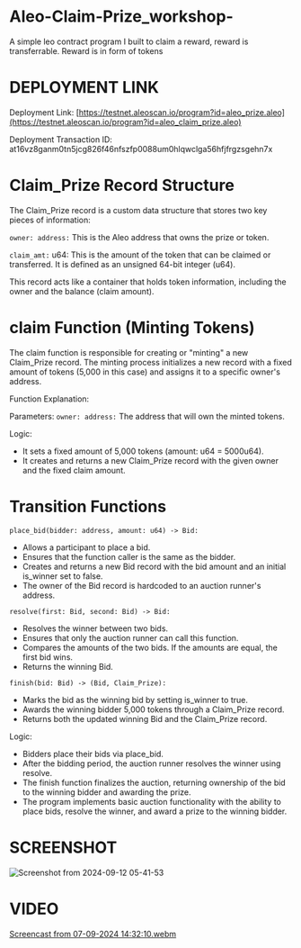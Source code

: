 # Aleo-Claim-Prize_workshop-
A simple leo contract program I built to claim a reward, reward is transferrable. Reward is in form of tokens

# DEPLOYMENT LINK
Deployment Link: [https://testnet.aleoscan.io/program?id=aleo_prize.aleo](https://testnet.aleoscan.io/program?id=aleo_claim_prize.aleo)

Deployment Transaction ID: at16vz8ganm0tn5jcg826f46nfszfp0088um0hlqwclga56hfjfrgzsgehn7x

# Claim_Prize Record Structure

The Claim_Prize record is a custom data structure that stores two key pieces of information:

`owner: address:` This is the Aleo address that owns the prize or token.

`claim_amt:` u64: This is the amount of the token that can be claimed or transferred. It is defined as an unsigned 64-bit integer (u64).

This record acts like a container that holds token information, including the owner and the balance (claim amount).

# claim Function (Minting Tokens)
The claim function is responsible for creating or "minting" a new Claim_Prize record. The minting process initializes a new record with a fixed amount of tokens (5,000 in this case) and assigns it to a specific owner's address.

Function Explanation:

Parameters:
`owner: address:` The address that will own the minted tokens.

Logic:
- It sets a fixed amount of 5,000 tokens (amount: u64 = 5000u64).
- It creates and returns a new Claim_Prize record with the given owner and the fixed claim amount.

# Transition Functions
`place_bid(bidder: address, amount: u64) -> Bid:`
- Allows a participant to place a bid.
- Ensures that the function caller is the same as the bidder.
- Creates and returns a new Bid record with the bid amount and an initial is_winner set to false.
- The owner of the Bid record is hardcoded to an auction runner's address.
  
`resolve(first: Bid, second: Bid) -> Bid:`
- Resolves the winner between two bids.
- Ensures that only the auction runner can call this function.
- Compares the amounts of the two bids. If the amounts are equal, the first bid wins.
- Returns the winning Bid.
  
`finish(bid: Bid) -> (Bid, Claim_Prize):`
- Marks the bid as the winning bid by setting is_winner to true.
- Awards the winning bidder 5,000 tokens through a Claim_Prize record.
- Returns both the updated winning Bid and the Claim_Prize record.

Logic:

- Bidders place their bids via place_bid.
- After the bidding period, the auction runner resolves the winner using resolve.
- The finish function finalizes the auction, returning ownership of the bid to the winning bidder and awarding the prize.
- The program implements basic auction functionality with the ability to place bids, resolve the winner, and award a prize to the winning bidder.

# SCREENSHOT

![Screenshot from 2024-09-12 05-41-53](https://github.com/user-attachments/assets/c1bbbe60-0f6f-491d-a7ab-9732b2332522)


# VIDEO
[Screencast from 07-09-2024 14:32:10.webm](https://github.com/user-attachments/assets/f6752038-8c92-4f0c-91a0-68bb85c76598)



